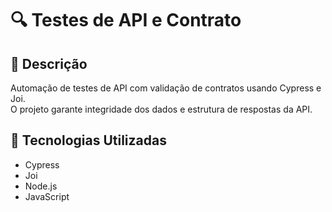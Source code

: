 # 🔍 Testes de API e Contrato

## 📖 Descrição
Automação de testes de API com validação de contratos usando Cypress e Joi.  
O projeto garante integridade dos dados e estrutura de respostas da API.

## 🧰 Tecnologias Utilizadas
- Cypress
- Joi
- Node.js
- JavaScript
